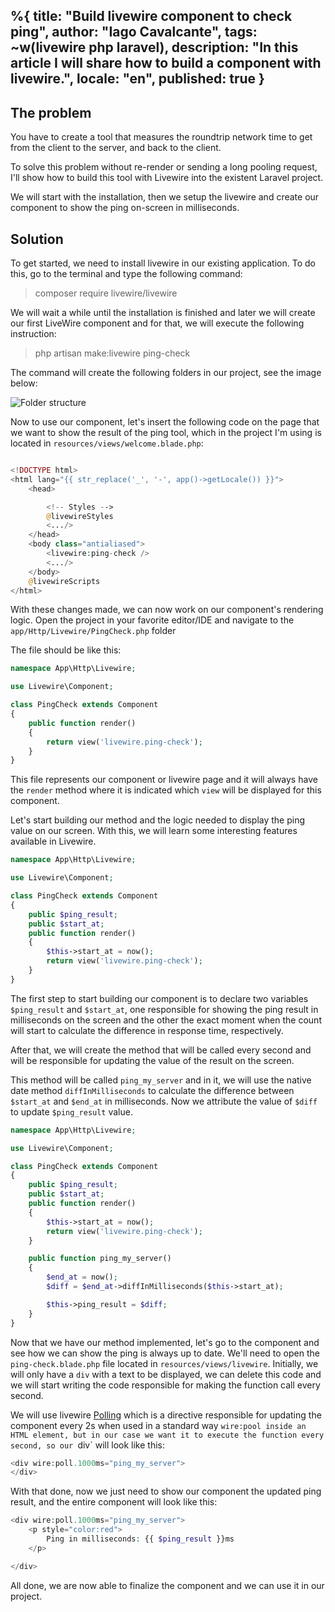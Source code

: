 %{
  title: "Build livewire component to check ping",
  author: "Iago Cavalcante",
  tags: ~w(livewire php laravel),
  description: "In this article I will share how to build a component with livewire.",
  locale: "en",
  published: true
}
---

## The problem

You have to create a tool that measures the roundtrip network time to get from the client to the server, and back to the client.

To solve this problem without re-render or sending a long pooling request, I'll show how to build this tool with Livewire into the existent Laravel project.

We will start with the installation, then we setup the livewire and create our component to show the ping on-screen in milliseconds.

## Solution

To get started, we need to install livewire in our existing application. To do this, go to the terminal and type the following command:

> composer require livewire/livewire

We will wait a while until the installation is finished and later we will create our first LiveWire component and for that, we will execute the following instruction:

> php artisan make:livewire ping-check

The command will create the following folders in our project, see the image below:

![Folder structure](https://user-images.githubusercontent.com/5131187/159305376-f8042846-9a23-4f6f-862f-f0043c6746ef.png)

Now to use our component, let's insert the following code on the page that we want to show the result of the ping tool, which in the project I'm using is located in `resources/views/welcome.blade.php`:

```PHP

<!DOCTYPE html>
<html lang="{{ str_replace('_', '-', app()->getLocale()) }}">
    <head>

        <!-- Styles -->
        @livewireStyles
        <.../>
    </head>
    <body class="antialiased">
        <livewire:ping-check />
        <.../>
    </body>
    @livewireScripts
</html>
```

With these changes made, we can now work on our component's rendering logic. Open the project in your favorite editor/IDE and navigate to the `app/Http/Livewire/PingCheck.php` folder

The file should be like this:

```PHP
namespace App\Http\Livewire;

use Livewire\Component;

class PingCheck extends Component
{
    public function render()
    {
        return view('livewire.ping-check');
    }
}
```

This file represents our component or livewire page and it will always have the `render` method where it is indicated which `view` will be displayed for this component.

Let's start building our method and the logic needed to display the ping value on our screen. With this, we will learn some interesting features available in Livewire.

```PHP
namespace App\Http\Livewire;

use Livewire\Component;

class PingCheck extends Component
{
    public $ping_result;
    public $start_at;
    public function render()
    {
        $this->start_at = now();
        return view('livewire.ping-check');
    }
}
```

The first step to start building our component is to declare two variables `$ping_result` and `$start_at`, one responsible for showing the ping result in milliseconds on the screen and the other the exact moment when the count will start to calculate the difference in response time, respectively.

After that, we will create the method that will be called every second and will be responsible for updating the value of the result on the screen.

This method will be called `ping_my_server` and in it, we will use the native date method `diffInMilliseconds` to calculate the difference between `$start_at` and `$end_at` in milliseconds. Now we attribute the value of `$diff` to update `$ping_result` value.

```PHP
namespace App\Http\Livewire;

use Livewire\Component;

class PingCheck extends Component
{
    public $ping_result;
    public $start_at;
    public function render()
    {
        $this->start_at = now();
        return view('livewire.ping-check');
    }

    public function ping_my_server()
    {
        $end_at = now();
        $diff = $end_at->diffInMilliseconds($this->start_at);

        $this->ping_result = $diff;
    }
}
```

Now that we have our method implemented, let's go to the component and see how we can show the ping is always up to date. We'll need to open the `ping-check.blade.php` file located in `resources/views/livewire`. Initially, we will only have a `div` with a text to be displayed, we can delete this code and we will start writing the code responsible for making the function call every second.

We will use livewire [Polling](https://laravel-livewire.com/docs/2.x/polling) which is a directive responsible for updating the component every 2s when used in a standard way `wire:pool inside an HTML element, but in our case we want it to execute the function every second, so our `div` will look like this:

```PHP
<div wire:poll.1000ms="ping_my_server">
</div>
```

With that done, now we just need to show our component the updated ping result, and the entire component will look like this:

```PHP
<div wire:poll.1000ms="ping_my_server">
    <p style="color:red">
        Ping in milliseconds: {{ $ping_result }}ms
    </p>

</div>
```

All done, we are now able to finalize the component and we can use it in our project.
